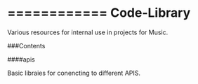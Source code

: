 ============
Code-Library
============

Various resources for internal use in projects for Music.

###Contents

####apis

Basic libraies for conencting to different APIS.
